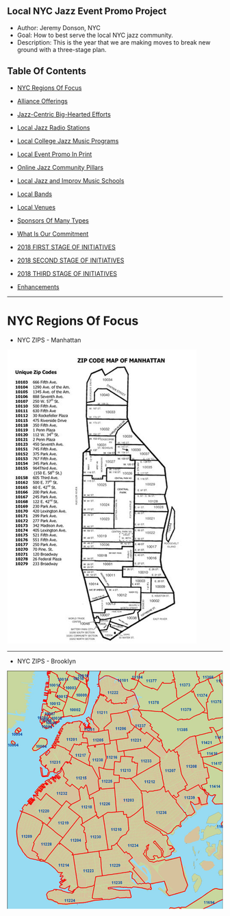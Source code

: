## Local NYC Jazz Event Promo Project

- Author: Jeremy Donson, NYC
- Goal: How to best serve the local NYC jazz community.
- Description: This is the year that we are making moves to break new ground with a three-stage plan.  

## Table Of Contents

- [NYC Regions Of Focus](jazz-promo-nyc.md#nyc-regions-of-interest)

- [Alliance Offerings](jazz-promo-nyc.md#alliance-offerings)

- [Jazz-Centric Big-Hearted Efforts](jazz-promo-nyc.md#jazz-centric-big-hearted-efforts)

- [Local Jazz Radio Stations](jazz-promo-nyc.md#local-jazz-radio-stations)

- [Local College Jazz Music Programs](jazz-promo-nyc.md#local-college-jazz-music-programs)

- [Local Event Promo In Print](jazz-promo-nyc.md#local-event-promo-in-print)

- [Online Jazz Community Pillars](jazz-promo-nyc.md#online-jazz-community-pillars)

- [Local Jazz and Improv Music Schools](jazz-promo-nyc.md#local-jazz-and-improv-music-schools)

- [Local Bands](jazz-promo-nyc.md#local-bands)

- [Local Venues](jazz-promo-nyc.md#local-venues)

- [Sponsors Of Many Types](jazz-promo-nyc.md#sponsors-of-many-types)


- [What Is Our Commitment](jazz-promo-nyc.md#what-is-our-commitment)

- [2018 FIRST STAGE OF INITIATIVES](jazz-promo-nyc.md#2018-first-stage-of-intiatives)

- [2018 SECOND STAGE OF INITIATIVES](jazz-promo-nyc.md#2018-second-stage-of-intiatives)

- [2018 THIRD STAGE OF INITIATIVES](jazz-promo-nyc.md#2018-third-stage-of-intiatives)

- [Enhancements](jazz-promo-nyc.md#enhancements)

---

# NYC Regions Of Focus

- NYC ZIPS - Manhattan

![NYC ZIPS - Manhattan](images/manhattan-zips.png)

---

- NYC ZIPS - Brooklyn

![NYC ZIPS - Brooklyn](images/brooklyn-zips.jpg)